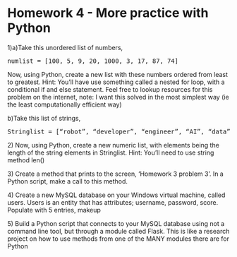<h1>Homework 4 - More practice with Python</h1>

<p>
1)a)Take this unordered list of numbers,
</p>

<pre>
numlist = [100, 5, 9, 20, 1000, 3, 17, 87, 74]
</pre>

<p>
Now, using Python, create a new list with these numbers ordered from least to greatest.  Hint: You’ll have use something called a nested for loop, with a conditional if and else statement.  Feel free to lookup resources for this problem on the internet, note: I want this solved in the most simplest way (ie the least computationally efficient way) 
</p>

<p>
b)Take this list of strings, 
</p>

<pre>
Stringlist = [“robot”, “developer”, “engineer”, “AI”, “data”, “quantum”, “computing”, “statistics”, “backend”,”frontend”,”encryption”,”hacking”]
</pre>

<p>
2) Now, using Python, create a new numeric list, with elements being the length of the string elements in Stringlist. Hint: You’ll need to use string method len()
</p>



<p>
3) Create a method that prints to the screen, ‘Homework 3 problem 3’.
In a Python script, make a call to this method.
</p>
<p>
4) Create a new MySQL database on your Windows virtual machine, called users. Users is an entity that has attributes; username, password, score.  Populate with 5 entries, makeup 
</p>

<p>
5) Build a Python script that connects to your MySQL database using not a command line tool, but through a module called Flask.  This is like a research project on how to use methods from one of the MANY modules there are for Python
</p>